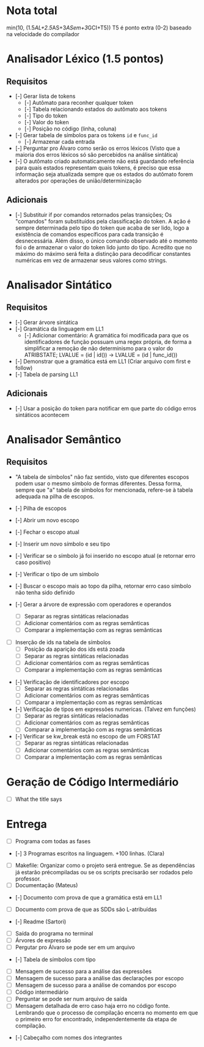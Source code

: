 # Nota total
min(10, (1.5*AL+2.5*AS+3*ASem+3*GCI+T5))
T5 é ponto extra (0-2) baseado na velocidade do compilador

# Analisador Léxico (1.5 pontos)
## Requisitos
- [-] Gerar lista de tokens
  - [-] Autômato para reconher qualquer token
  - [-] Tabela relacionando estados do autômato aos tokens
  - [-] Tipo do token
  - [-] Valor do token
  - [-] Posição no código (linha, coluna)
- [-] Gerar tabela de símbolos para os tokens `id` e `func_id`
  - [-] Armazenar cada entrada
- [-] Perguntar pro Álvaro como serão os erros léxicos (Visto que a maioria dos erros léxicos só são percebidos na análise sintática)
- [-] O autômato criado automaticamente não está guardando referência para quais estados representam quais tokens, é preciso que essa informação seja atualizada sempre que os estados do autômato forem alterados por operações de união/determinização
## Adicionais
- [-] Substituir if por comandos retornados pelas transições; Os "comandos" foram substituídos pela classificação do token. A ação é sempre determinada pelo tipo do token que acaba de ser lido, logo a existência de comandos específicos para cada transição é desnecessária. Além disso, o único comando observado até o momento foi o de armazenar o valor do token lido junto do tipo. Acredito que no máximo do máximo será feita a distinção para decodificar constantes numéricas em vez de armazenar seus valores como strings.

# Analisador Sintático
## Requisitos
- [-] Gerar árvore sintática
- [-] Gramática da linguagem em LL1
  - [-] Adicionar comentário: A gramática foi modificada para que os identificadores de função possuam uma regex própria, de forma a simplificar a remoção de não determinismo para o valor do ATRIBSTATE; LVALUE = (id | id()) -> LVALUE = (id | func_id())
- [-] Demonstrar que a gramática está em LL1 (Criar arquivo com first e follow)
- [-] Tabela de parsing LL1
## Adicionais
- [-] Usar a posição do token para notificar em que parte do código erros sintáticos acontecem

# Analisador Semântico
## Requisitos
* "A tabela de símbolos" não faz sentido, visto que diferentes escopos podem usar o mesmo símbolo de formas diferentes. Dessa forma, sempre que "a" tabela de símbolos for mencionada, refere-se à tabela adequada na pilha de escopos.
- [-] Pilha de escopos
 - [-] Abrir um novo escopo
 - [-] Fechar o escopo atual
 - [-] Inserir um novo símbolo e seu tipo
  - [-] Verificar se o símbolo já foi inserido no escopo atual (e retornar erro caso positivo)
 - [-] Verificar o típo de um símbolo
  - [-] Buscar o escopo mais ao topo da pilha, retornar erro caso símbolo não tenha sido definido

- [-] Gerar a árvore de expressão com operadores e operandos
  - [ ] Separar as regras sintáticas relacionadas
  - [ ] Adicionar comentários com as regras semânticas
  - [ ] Comparar a implementação com as regras semânticas
- [ ] Inserção de ids na tabela de símbolos
  - [ ] Posição da aparição dos ids está zoada
  - [ ] Separar as regras sintáticas relacionadas
  - [ ] Adicionar comentários com as regras semânticas
  - [ ] Comparar a implementação com as regras semânticas
- [-] Verificação de identificadores por escopo
  - [ ] Separar as regras sintáticas relacionadas
  - [ ] Adicionar comentários com as regras semânticas
  - [ ] Comparar a implementação com as regras semânticas
- [-] Verificação de tipos em expressões numericas. (Talvez em funções)
  - [ ] Separar as regras sintáticas relacionadas
  - [ ] Adicionar comentários com as regras semânticas
  - [ ] Comparar a implementação com as regras semânticas
- [-] Verificar se kw_break está no escopo de um FORSTAT
  - [ ] Separar as regras sintáticas relacionadas
  - [ ] Adicionar comentários com as regras semânticas
  - [ ] Comparar a implementação com as regras semânticas

# Geração de Código Intermediário
- [ ] What the title says

# Entrega
- [ ] Programa com todas as fases
- [-] 3 Programas escritos na linguagem. +100 linhas. (Clara)
- [ ] Makefile: Organizar como o projeto será entregue. Se as dependências já estarão précompiladas ou se os scripts precisarão ser rodados pelo professor.
- [ ] Documentação (Mateus)
 - [-] Documento com prova de que a gramática está em LL1
 - [ ] Documento com prova de que as SDDs são L-atribuídas
- [-] Readme (Sartori)
- [ ] Saída do programa no terminal
 - [ ] Árvores de expressão
  - [ ] Pergutar pro Álvaro se pode ser em um arquivo
 - [-] Tabela de símbolos com tipo
 - [ ] Mensagem de sucesso para a análise das expressões
 - [ ] Mensagem de sucesso para a análise das declarações por escopo
 - [ ] Mensagem de sucesso para a análise de comandos por escopo
 - [ ] Código intermediário
  - [ ] Perguntar se pode ser num arquivo de saída
 - [ ] Mensagem detalhada de erro caso haja erro no código fonte. Lembrando que o processo de compilação encerra no momento em que o primeiro erro for encontrado, independentemente da etapa de compilação.
- [-] Cabeçalho com nomes dos integrantes
